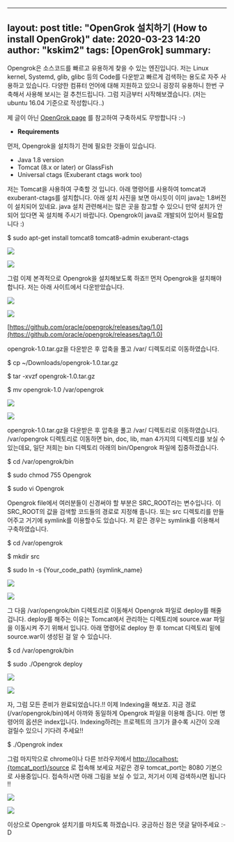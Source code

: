 ---
layout: post
title: "OpenGrok 설치하기 (How to install OpenGrok)"
date: 2020-03-23 14:20
author: "kskim2"
tags: [OpenGrok]
summary: 
--


Opengrok은 소스코드를 빠르고 유용하게 찾을 수 있는 엔진입니다. 저는 Linux kernel, Systemd, glib, glibc 등의 Code를 다운받고 빠르게 검색하는 용도로 자주 사용하고 있습니다. 다양한 컴퓨터 언어에 대해 지원하고 있으니 굉장히 유용하니 한번 구축해서 사용해 보시는 걸 추천드립니다. 그럼 지금부터 시작해보겠습니다. (저는 ubuntu 16.04 기준으로 작성합니다..)

제 글이 아닌  [OpenGrok page](http://oracle.github.io/opengrok/)  를 참고하여 구축하셔도 무방합니다 :-)

-   **Requirements**

먼저, Opengrok을 설치하기 전에 필요한 것들이 있습니다.

-   Java 1.8 version
-   Tomcat (8.x or later) or GlassFish
-   Universal ctags (Exuberant ctags work too)

저는 Tomcat을 사용하여 구축할 것 입니다. 아래 명령어를 사용하여 tomcat과 exuberant-ctags를 설치합니다. 아래 설치 사진을 보면 아시듯이 이미 java는 1.8버전이 설치되어 있네요. java 설치 관련해서는 많은 곳을 참고할 수 있으니 만약 설치가 안되어 있다면 꼭 설치해 주시기 바랍니다. Opengrok이 java로 개발되어 있어서 필요합니다 :)

$ sudo apt-get install tomcat8 tomcat8-admin exuberant-ctags

![](https://miro.medium.com/max/60/0*GpKPJZbgcF_SXxxR.?q=20)

![](https://miro.medium.com/max/820/0*GpKPJZbgcF_SXxxR.)

그럼 이제 본격적으로 Opengrok을 설치해보도록 하죠!! 먼저 Opengrok을 설치해야 합니다. 저는 아래 사이트에서 다운받았습니다.

![](https://miro.medium.com/max/60/0*i7CJu6fHp2bJOJJo.?q=20)

![](https://miro.medium.com/max/717/0*i7CJu6fHp2bJOJJo.)

[https://github.com/oracle/opengrok/releases/tag/1.0](https://github.com/oracle/opengrok/releases/tag/1.0)

opengrok-1.0.tar.gz을 다운받은 후 압축을 풀고 /var/ 디렉토리로 이동하였습니다.

$ cp ~/Downloads/opengrok-1.0.tar.gz

$ tar -xvzf opengrok-1.0.tar.gz

$ mv opengrok-1.0 /var/opengrok

![](https://miro.medium.com/max/60/0*j5CbdoHu3w3PVcAk.?q=20)

![](https://miro.medium.com/max/609/0*j5CbdoHu3w3PVcAk.)

opengrok-1.0.tar.gz을 다운받은 후 압축을 풀고 /var/ 디렉토리로 이동하였습니다. /var/opengrok 디렉토리로 이동하면 bin, doc, lib, man 4가지의 디렉토리를 보실 수 있는데요, 일단 저희는 bin 디렉토리 아래의 bin/Opengrok 파일에 집중하겠습니다.

$ cd /var/opengrok/bin

$ sudo chmod 755 Opengrok

$ sudo vi Opengrok

Opengrok file에서 여러분들이 신경써야 할 부분은 SRC_ROOT라는 변수입니다. 이 SRC_ROOT의 값을 검색할 코드들의 경로로 지정해 줍니다. 또는 src 디렉토리를 만들어주고 거기에 symlink를 이용할수도 있습니다. 저 같은 경우는 symlink를 이용해서 구축하였습니다.

$ cd /var/opengrok

$ mkdir src

$ sudo ln -s {Your_code_path} {symlink_name}

![](https://miro.medium.com/max/60/0*yp7QMXoHr4bTgHOo.?q=20)

![](https://miro.medium.com/max/720/0*yp7QMXoHr4bTgHOo.)

그 다음 /var/opengrok/bin 디렉토리로 이동해서 Opengrok 파일로 deploy를 해줄겁니다. deploy를 해주는 이유는 Tomcat에서 관리하는 디렉토리에 source.war 파일을 이동시켜 주기 위해서 입니다. 아래 명령어로 deploy 한 후 tomcat 디렉토리 밑에 source.war이 생성된 걸 알 수 있습니다.

$ cd /var/opengrok/bin

$ sudo ./Opengrok deploy

![](https://miro.medium.com/max/60/0*2EW_fuWtHF8WNlnK.?q=20)

![](https://miro.medium.com/max/666/0*2EW_fuWtHF8WNlnK.)

자, 그럼 모든 준비가 완료되었습니다.!! 이제 Indexing을 해보죠. 지금 경로(/var/opengrok/bin)에서 아까와 동일하게 Opengrok 파일을 이용해 줍니다. 이번 명령어의 옵션은 index입니다. Indexing하려는 프로젝트의 크기가 클수록 시간이 오래 걸릴수 있으니 기다려 주세요!!

$ ./Opengrok index

그럼 마지막으로 chrome이나 다른 브라우저에서  [http://localhost:{tomcat_port}/source](http://localhost:{tomcat_port}/source)  로 접속해 보세요 저같은 경우 tomcat_port는 8080 기본으로 사용중입니다. 접속하시면 아래 그림을 보실 수 있고, 저기서 이제 검색하시면 됩니다 !!

![](https://miro.medium.com/max/60/0*9BCR_f33G2GbB-Cn.?q=20)

![](https://miro.medium.com/max/684/0*9BCR_f33G2GbB-Cn.)

이상으로 Opengrok 설치기를 마치도록 하겠습니다. 궁금하신 점은 댓글 달아주세요 :-D
